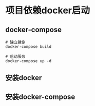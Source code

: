 # 项目依赖docker启动

## docker-compose

```shell script
# 建立镜像
docker-compose build
```

```shell script
# 启动服务
docker-compose up -d
```

## 安装docker


## 安装docker-compose